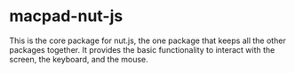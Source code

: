 # macpad-nut-js

This is the core package for nut.js, the one package that keeps all the other packages together. It provides the basic functionality to interact with the screen, the keyboard, and the mouse.
